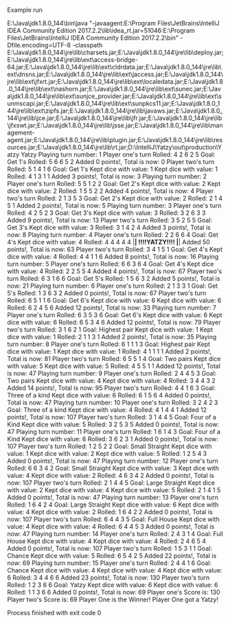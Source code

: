 Example run

E:\Java\jdk1.8.0_144\bin\java "-javaagent:E:\Program Files\JetBrains\IntelliJ IDEA Community Edition 2017.2.2\lib\idea_rt.jar=51046:E:\Program Files\JetBrains\IntelliJ IDEA Community Edition 2017.2.2\bin" -Dfile.encoding=UTF-8 -classpath E:\Java\jdk1.8.0_144\jre\lib\charsets.jar;E:\Java\jdk1.8.0_144\jre\lib\deploy.jar;E:\Java\jdk1.8.0_144\jre\lib\ext\access-bridge-64.jar;E:\Java\jdk1.8.0_144\jre\lib\ext\cldrdata.jar;E:\Java\jdk1.8.0_144\jre\lib\ext\dnsns.jar;E:\Java\jdk1.8.0_144\jre\lib\ext\jaccess.jar;E:\Java\jdk1.8.0_144\jre\lib\ext\jfxrt.jar;E:\Java\jdk1.8.0_144\jre\lib\ext\localedata.jar;E:\Java\jdk1.8.0_144\jre\lib\ext\nashorn.jar;E:\Java\jdk1.8.0_144\jre\lib\ext\sunec.jar;E:\Java\jdk1.8.0_144\jre\lib\ext\sunjce_provider.jar;E:\Java\jdk1.8.0_144\jre\lib\ext\sunmscapi.jar;E:\Java\jdk1.8.0_144\jre\lib\ext\sunpkcs11.jar;E:\Java\jdk1.8.0_144\jre\lib\ext\zipfs.jar;E:\Java\jdk1.8.0_144\jre\lib\javaws.jar;E:\Java\jdk1.8.0_144\jre\lib\jce.jar;E:\Java\jdk1.8.0_144\jre\lib\jfr.jar;E:\Java\jdk1.8.0_144\jre\lib\jfxswt.jar;E:\Java\jdk1.8.0_144\jre\lib\jsse.jar;E:\Java\jdk1.8.0_144\jre\lib\management-agent.jar;E:\Java\jdk1.8.0_144\jre\lib\plugin.jar;E:\Java\jdk1.8.0_144\jre\lib\resources.jar;E:\Java\jdk1.8.0_144\jre\lib\rt.jar;D:\IntelliJ\Yatzy\out\production\Yatzy Yatzy
Playing turn number: 1
Player one's turn
Rolled:  4  2  6  2  5
Goal: Get 1's
Rolled:  5  6  6  5  2
Added 0 points!, Total is now: 0
Player two's turn
Rolled:  5  1  4  1  6
Goal: Get 1's
Kept dice with value: 1
Kept dice with value: 1
Rolled:  4  1  3  1  1
Added 3 points!, Total is now: 3
Playing turn number: 2
Player one's turn
Rolled:  5  5  1  2  2
Goal: Get 2's
Kept dice with value: 2
Kept dice with value: 2
Rolled:  1  5  5  2  2
Added 4 points!, Total is now: 4
Player two's turn
Rolled:  2  1  3  5  3
Goal: Get 2's
Kept dice with value: 2
Rolled:  2  1  4  5  1
Added 2 points!, Total is now: 5
Playing turn number: 3
Player one's turn
Rolled:  4  2  5  2  3
Goal: Get 3's
Kept dice with value: 3
Rolled:  3  2  6  3  3
Added 9 points!, Total is now: 13
Player two's turn
Rolled:  3  5  2  5  5
Goal: Get 3's
Kept dice with value: 3
Rolled:  3  1  4  2  4
Added 3 points!, Total is now: 8
Playing turn number: 4
Player one's turn
Rolled:  2  2  6  6  4
Goal: Get 4's
Kept dice with value: 4
Rolled:  4  4  4  4  4
|**********************************************|
                !!!!YATZY!!!!
|**********************************************|
Added 50 points!, Total is now: 63
Player two's turn
Rolled:  3  4  1  5  1
Goal: Get 4's
Kept dice with value: 4
Rolled:  4  4  1  1  6
Added 8 points!, Total is now: 16
Playing turn number: 5
Player one's turn
Rolled:  6  6  3  6  4
Goal: Get 4's
Kept dice with value: 4
Rolled:  2  2  5  5  4
Added 4 points!, Total is now: 67
Player two's turn
Rolled:  6  3  1  6  6
Goal: Get 5's
Rolled:  1  5  6  3  2
Added 5 points!, Total is now: 21
Playing turn number: 6
Player one's turn
Rolled:  2  1  3  3  1
Goal: Get 5's
Rolled:  1  3  6  3  2
Added 0 points!, Total is now: 67
Player two's turn
Rolled:  6  5  1  1  6
Goal: Get 6's
Kept dice with value: 6
Kept dice with value: 6
Rolled:  6  2  4  5  6
Added 12 points!, Total is now: 33
Playing turn number: 7
Player one's turn
Rolled:  6  3  5  3  6
Goal: Get 6's
Kept dice with value: 6
Kept dice with value: 6
Rolled:  6  5  3  4  6
Added 12 points!, Total is now: 79
Player two's turn
Rolled:  3  1  6  2  1
Goal: Highest pair
Kept dice with value: 1
Kept dice with value: 1
Rolled:  2  1  1  3  1
Added 2 points!, Total is now: 35
Playing turn number: 8
Player one's turn
Rolled:  6  1  1  1  3
Goal: Highest pair
Kept dice with value: 1
Kept dice with value: 1
Rolled:  4  1  1  1  1
Added 2 points!, Total is now: 81
Player two's turn
Rolled:  6  5  5  1  4
Goal: Two pairs
Kept dice with value: 5
Kept dice with value: 5
Rolled:  4  5  5  1  1
Added 12 points!, Total is now: 47
Playing turn number: 9
Player one's turn
Rolled:  2  4  4  5  3
Goal: Two pairs
Kept dice with value: 4
Kept dice with value: 4
Rolled:  3  4  4  3  2
Added 14 points!, Total is now: 95
Player two's turn
Rolled:  4  4  1  6  3
Goal: Three of a kind
Kept dice with value: 6
Rolled:  6  1  5  6  4
Added 0 points!, Total is now: 47
Playing turn number: 10
Player one's turn
Rolled:  3  2  4  2  3
Goal: Three of a kind
Kept dice with value: 4
Rolled:  4  1  4  4  1
Added 12 points!, Total is now: 107
Player two's turn
Rolled:  3  1  4  4  5
Goal: Four of a Kind
Kept dice with value: 5
Rolled:  3  2  5  3  5
Added 0 points!, Total is now: 47
Playing turn number: 11
Player one's turn
Rolled:  1  6  1  4  3
Goal: Four of a Kind
Kept dice with value: 6
Rolled:  3  6  2  3  1
Added 0 points!, Total is now: 107
Player two's turn
Rolled:  1  2  5  2  2
Goal: Small Straight
Kept dice with value: 1
Kept dice with value: 2
Kept dice with value: 5
Rolled:  1  2  5  4  3
Added 0 points!, Total is now: 47
Playing turn number: 12
Player one's turn
Rolled:  6  6  3  4  2
Goal: Small Straight
Kept dice with value: 3
Kept dice with value: 4
Kept dice with value: 2
Rolled:  4  6  3  4  2
Added 0 points!, Total is now: 107
Player two's turn
Rolled:  2  1  4  4  5
Goal: Large Straight
Kept dice with value: 2
Kept dice with value: 4
Kept dice with value: 5
Rolled:  2  1  4  1  5
Added 0 points!, Total is now: 47
Playing turn number: 13
Player one's turn
Rolled:  1  6  4  2  4
Goal: Large Straight
Kept dice with value: 6
Kept dice with value: 4
Kept dice with value: 2
Rolled:  1  6  4  2  2
Added 0 points!, Total is now: 107
Player two's turn
Rolled:  6  4  4  3  5
Goal: Full House
Kept dice with value: 4
Kept dice with value: 4
Rolled:  6  4  4  5  3
Added 0 points!, Total is now: 47
Playing turn number: 14
Player one's turn
Rolled:  2  4  3  1  4
Goal: Full House
Kept dice with value: 4
Kept dice with value: 4
Rolled:  2  4  6  5  4
Added 0 points!, Total is now: 107
Player two's turn
Rolled:  1  5  3  1  1
Goal: Chance
Kept dice with value: 5
Rolled:  6  5  4  2  5
Added 22 points!, Total is now: 69
Playing turn number: 15
Player one's turn
Rolled:  2  4  4  1  6
Goal: Chance
Kept dice with value: 4
Kept dice with value: 4
Kept dice with value: 6
Rolled:  3  4  4  6  6
Added 23 points!, Total is now: 130
Player two's turn
Rolled:  1  2  3  6  6
Goal: Yatzy
Kept dice with value: 6
Kept dice with value: 6
Rolled:  1  1  3  6  6
Added 0 points!, Total is now: 69
Player one's Score is: 130
Player two's Score is: 69
Player One is the Winner!
Player One got a Yatzy!

Process finished with exit code 0

